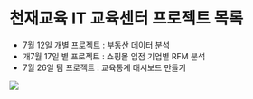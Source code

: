 # 천재교육 IT 교육센터 프로젝트 목록
- 7월 12일 개별 프로젝트 : 부동산 데이터 분석
- 개7월 17일 별 프로젝트 : 쇼핑몰 입점 기업별 RFM 분석
- 7월 26일 팀 프로젝트 : 교육통계 대시보드 만들기

<img src="https://img.shields.io/badge/Python-3766AB?style=flat-square&logo=Python&logoColor=white"/>&nbsp;

